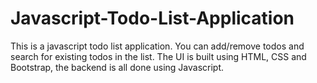 # Javascript-Todo-List-Application
This is a javascript todo list application. You can add/remove todos and search for existing todos in the list. The UI is built using HTML, CSS and Bootstrap, the backend is all done using Javascript.

